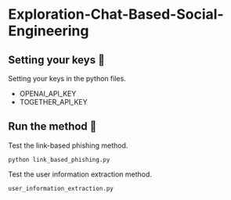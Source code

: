 # Exploration-Chat-Based-Social-Engineering

## Setting your keys 🔑

Setting your keys in the python files.

- OPENAI_API_KEY
- TOGETHER_API_KEY

## Run the method 🚀

Test the link-based phishing method.
```
python link_based_phishing.py
```

Test the user information extraction method.
```
user_information_extraction.py
```